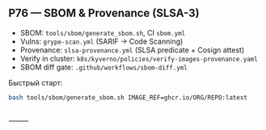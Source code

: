 ## P76 — SBOM & Provenance (SLSA-3)

- SBOM: `tools/sbom/generate_sbom.sh`, CI `sbom.yml`
- Vulns: `grype-scan.yml` (SARIF → Code Scanning)
- Provenance: `slsa-provenance.yml` (SLSA predicate + Cosign attest)
- Verify in cluster: `k8s/kyverno/policies/verify-images-provenance.yaml`
- SBOM diff gate: `.github/workflows/sbom-diff.yml`

Быстрый старт:
```bash
bash tools/sbom/generate_sbom.sh IMAGE_REF=ghcr.io/ORG/REPO:latest



```

⸻
